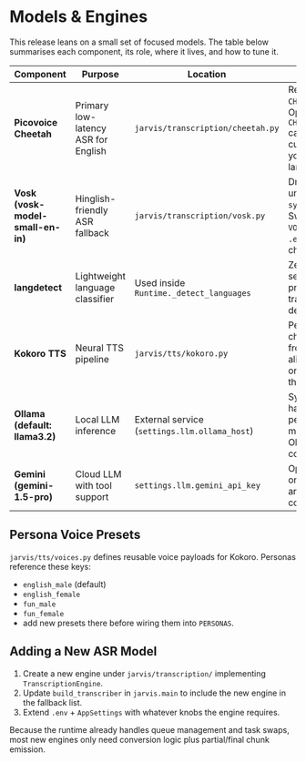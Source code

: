 # Models & Engines

This release leans on a small set of focused models. The table below summarises each component, its role, where it lives, and how to tune it.

| Component | Purpose | Location | Notes |
| --- | --- | --- | --- |
| **Picovoice Cheetah** | Primary low-latency ASR for English | `jarvis/transcription/cheetah.py` | Requires `CHEETAH_ACCESS_KEY`. Optional `CHEETAH_MODEL_PATH` can point to a custom `.pv` model if you need domain language. |
| **Vosk (vosk-model-small-en-in)** | Hinglish-friendly ASR fallback | `jarvis/transcription/vosk.py` | Drop the model under `Voice system/models/`. Swap `VOSK_MODEL_PATH` in `.env` for larger checkpoints. |
| **langdetect** | Lightweight language classifier | Used inside `Runtime._detect_languages` | Zero config; if you see noisy results, pre-clean transcripts before detection. |
| **Kokoro TTS** | Neural TTS pipeline | `jarvis/tts/kokoro.py` | Persona manager chooses presets from `VOICE_PRESETS`; align voice weights or add new entries there. |
| **Ollama (default: llama3.2)** | Local LLM inference | External service (`settings.llm.ollama_host`) | System prompt now hardcodes the Creo persona. Swap models via the Ollama server config. |
| **Gemini (gemini-1.5-pro)** | Cloud LLM with tool support | `settings.llm.gemini_api_key` | Optional; router only calls it if tools are requested in context. |

## Persona Voice Presets

`jarvis/tts/voices.py` defines reusable voice payloads for Kokoro. Personas reference these keys:

- `english_male` (default)
- `english_female`
- `fun_male`
- `fun_female`
- add new presets there before wiring them into `PERSONAS`.

## Adding a New ASR Model

1. Create a new engine under `jarvis/transcription/` implementing `TranscriptionEngine`.
2. Update `build_transcriber` in `jarvis.main` to include the new engine in the fallback list.
3. Extend `.env` + `AppSettings` with whatever knobs the engine requires.

Because the runtime already handles queue management and task swaps, most new engines only need conversion logic plus partial/final chunk emission.
